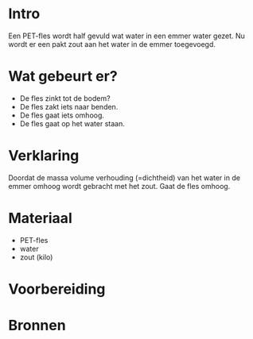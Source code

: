 # Intro
Een PET-fles wordt half gevuld wat water in een emmer water gezet. 
Nu wordt er een pakt zout aan het water in de emmer toegevoegd.

# Wat gebeurt er?
- De fles zinkt tot de bodem?
- De fles zakt iets naar benden.
- De fles gaat iets omhoog.
- De fles gaat op het water staan.

# Verklaring
Doordat de massa volume verhouding (=dichtheid) van het
water in de emmer omhoog wordt gebracht met het zout. 
Gaat de fles omhoog.


# Materiaal
- PET-fles
- water
- zout (kilo)

# Voorbereiding

# Bronnen
